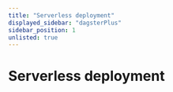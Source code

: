 ```yaml
---
title: "Serverless deployment"
displayed_sidebar: "dagsterPlus"
sidebar_position: 1
unlisted: true
---
```


# Serverless deployment
